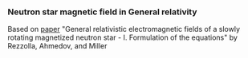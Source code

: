 ### Neutron star magnetic field in General relativity

Based on [paper](https://ui.adsabs.harvard.edu/abs/2001MNRAS.322..723R/abstract) "General relativistic electromagnetic fields of a slowly rotating magnetized neutron star - I. Formulation of the equations" by Rezzolla, Ahmedov, and  Miller
